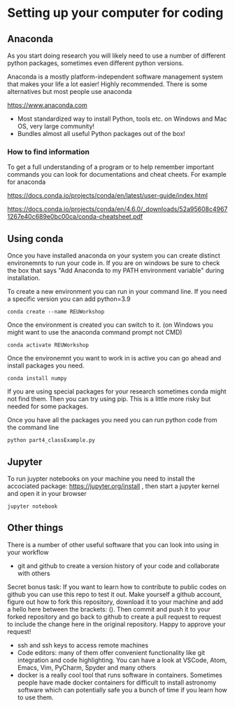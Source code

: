 
# Setting up your computer for coding




## Anaconda

As you start doing research you will likely need to use a number of different python packages, sometimes even different python versions. 


Anaconda is a mostly platform-independent software management system that makes your life a lot easier! Highly recommended. There is some alternatives but most people use anaconda

https://www.anaconda.com

* Most standardized way to install Python, tools etc. on Windows and Mac OS, very large community!
* Bundles almost all useful Python packages out of the box!

### How to find information

To get a full understanding of a program or to help remember important commands you can look for documentations and cheat cheets. For example for anaconda

https://docs.conda.io/projects/conda/en/latest/user-guide/index.html

https://docs.conda.io/projects/conda/en/4.6.0/_downloads/52a95608c49671267e40c689e0bc00ca/conda-cheatsheet.pdf


## Using conda 

Once you have installed anaconda on your system you can create distinct environemnts to run your code in. If you are on windows be sure to check the box that says "Add Anaconda to my PATH environment variable" during installation.


To create a new environment you can run in your command line. If you need a specific version you can add python=3.9

```
conda create --name REUWorkshop 
```

Once the environment is created you can switch to it. (on Windows you might want to use the anaconda command prompt not CMD)

```
conda activate REUWorkshop 
```


Once the environemnt you want to work in is active you can go ahead and install packages you need.


```
conda install numpy
```

If you are using special packages for your research sometimes conda might not find them. Then you can try using pip. This is a little more risky but needed for some packages.

Once you have all the packages you need you can run python code from the command line


```
python part4_classExample.py
```

## Jupyter

To run juypter notebooks on your machine you need to install the accociated package: https://jupyter.org/install , then start a jupyter kernel and open it in your browser



```
jupyter notebook
```

## Other things

There is a number of other useful software that you can look into using in your workflow

* git and github to create a version history of your code and collaborate with others

Secret bonus task: If you want to learn how to contribute to public codes on github you can use this repo to test it out. Make yourself a github account, figure out how to fork this repository, download it to your machine and add a hello here between the brackets: (). Then commit and push it to your forked repository and go back to github to create a pull request to request to include the change here in the original repository. Happy to approve your request!
* ssh and ssh keys to access remote machines
* Code editors: many of them offer convenient functionality like git integration and code highlighting. You can have a look at VSCode, Atom, Emacs, Vim, PyCharm, Spyder and many others
* docker is a really cool tool that runs software in containers. Sometimes people have made docker containers for difficult to install astronomy software which can potentially safe you a bunch of time if you learn how to use them. 
